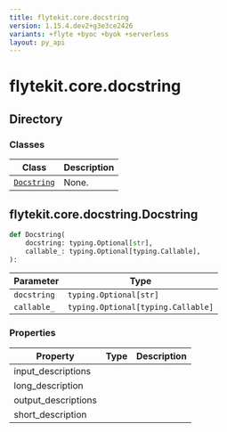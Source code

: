 ```yaml
---
title: flytekit.core.docstring
version: 1.15.4.dev2+g3e3ce2426
variants: +flyte +byoc +byok +serverless
layout: py_api
---
```


# flytekit.core.docstring

## Directory

### Classes

| Class | Description |
|-|-|
| [`Docstring`](.././flytekit.core.docstring#flytekitcoredocstringdocstring) | None. |

## flytekit.core.docstring.Docstring

```python
def Docstring(
    docstring: typing.Optional[str],
    callable_: typing.Optional[typing.Callable],
):
```
| Parameter | Type |
|-|-|
| `docstring` | `typing.Optional[str]` |
| `callable_` | `typing.Optional[typing.Callable]` |

### Properties

| Property | Type | Description |
|-|-|-|
| input_descriptions |  |  |
| long_description |  |  |
| output_descriptions |  |  |
| short_description |  |  |

